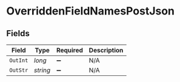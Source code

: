 # OverriddenFieldNamesPostJson


## Fields

| Field              | Type               | Required           | Description        |
| ------------------ | ------------------ | ------------------ | ------------------ |
| `OutInt`           | *long*             | :heavy_minus_sign: | N/A                |
| `OutStr`           | *string*           | :heavy_minus_sign: | N/A                |